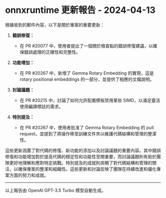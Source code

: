 # onnxruntime 更新報告 - 2024-04-13

根據收到的郵件內容，以下是關於專案的重要更新：



1. **錯誤修復：**

   - 在 PR #20077 中，使用者提出了一個關於檢查點的錯誤修復建議，以確保錯誤處理的正確性和完整性。



2. **功能增加：**

   - 在 PR #20267 中，新增了 Gemma Rotary Embedding 的實現，這是 rotary positional embeddings 的一部分，並提供了相應的文檔說明。



3. **討論議題：**

   - 在 PR #20215 中，討論了如何允許配置模板禁用某些 SIMD，以滿足靈活使用編譯標誌的需求。



4. **特別提及：**

   - 在 PR #20267 中，使用者批准了 Gemma Rotary Embedding 的 pull request，並提到了將操作移至訓練文件夾以維護代碼結構和管理的整潔性。



這些更新涵蓋了對代碼的修復、新功能的添加以及討論議題的重要內容。其中錯誤修復和功能增加對於提高代碼的穩定性和功能性至關重要，而討論議題則有助於團隊更好地理解和應對特定挑戰。特別提及的成就則突顯了對代碼結構和管理的關注，以確保專案的整潔和組織性。這些更新和討論反映了團隊在持續改進和優化專案方面的努力和成就。



---



以上報告由 OpenAI GPT-3.5 Turbo 模型自動生成。